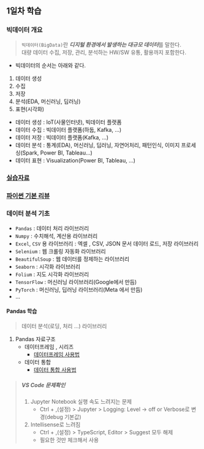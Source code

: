 ## 1일차 학습

### 빅데이터 개요
> `빅데이터(BigData)`란 ***디지털 환경에서 발생하는 대규모 데이터***를 말한다.</br>
> 대량 데이터 수집, 저장, 관리, 분석하는 HW/SW 유통, 활용까지 포함한다.

- 빅데이터의 순서는 아래와 같다.
1. 데이터 생성
2. 수집
3. 저장
4. 분석(EDA, 머신러닝, 딥러닝)
5. 표현(시각화)
- 데이터 생성 : IoT(사물인터넷), 빅데이터 플랫폼
- 데이터 수집 : 빅데이터 플랫폼(하둡, Kafka, ...)
- 데이터 저장 : 빅데이터 플랫폼(Kafka, ...)
- 데이터 분석 : 통계(EDA), 머신러닝, 딥러닝, 자연어처리, 패턴인식, 이미지 프로세싱(Spark, Power BI, Tableau...)
- 데이터 표현 : Visualization(Power BI, Tableau, ...)

### [실습자료](https://github.com/Play-with-data/datasalon)
### [파이썬 기본 리뷰](https://github.com/LegdayDev/Python-Study)
### 데이터 분석 기초
- `Pandas` : 데이터 처리 라이브러리
- `Numpy` : 수치해석, 계산용 라이브러리
- `Excel`, `CSV` 용 라이브러리 : 엑셀 , CSV, JSON 문서 데이터 로드, 저장 라이브러리
- `Selenium` : 웹 크롤링 자동화 라이브러리
- `BeautifulSoup` : 웹 데이터를 정제하는 라이브러리
- `Seaborn` : 시각화 라이브러리
- `Folium` : 지도 시각화 라이브러리
- `TensorFlow` : 머신러닝 라이브러리(Google에서 만듬)
- `PyTorch` : 머신러닝, 딥러닝 라이브러리(Meta 에서 만듬)
- ...

#### Pandas 학습
> 데이터 분석(로딩, 처리 ...) 라이브러리

1. Pandas 자료구조
    - 데이터프레임 , 시리즈
        - [데이터프레임 사용법](https://github.com/LegdayDev/Python-DataAnalysis/blob/master/day01/da_01_pandas_basic.ipynb)
    - 데이터 통합
        - [데이터 통합 사용법](https://github.com/LegdayDev/Python-DataAnalysis/blob/master/day01/da_02_pandas_basic.ipynb) 
    



> ##### VS Code 문제확인
> 1. Jupyter Notebook 실행 속도 느려지는 문제</br>
>    -  Ctrl + ,(설정) > Jupyter > Logging: Level -> off or Verbose로 변경(debug 기본값)
> 2. Intellisense로 느려짐</br>
>    - Ctrl + ,(설정) > TypeScript, Editor > Suggest 모두 해제
>    - 필요한 것만 체크해서 사용
